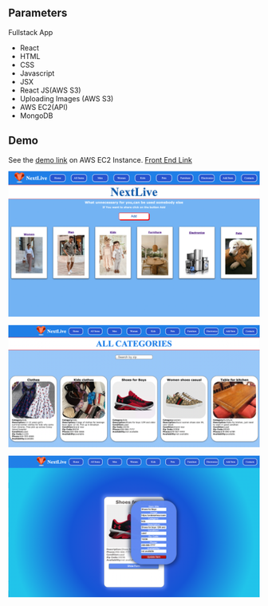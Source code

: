 ## Parameters
Fullstack App
+ React
+ HTML
+ CSS
+ Javascript
+ JSX
+ React JS(AWS S3)
+ Uploading Images (AWS S3)
+ AWS EC2(API)
+ MongoDB


## Demo
See the [demo link](http://nextlife-np.s3-website-us-east-1.amazonaws.com/) on AWS EC2 Instance. 
[Front End Link](https://github.com/NatalliaPahosava/nextlife-frontend)

![Demo screen shot](https://github.com/NatalliaPahosava/nextlife-frontend/blob/main/src/assets/img/demo1.png)

![Demo screen shot](https://github.com/NatalliaPahosava/nextlife-frontend/blob/main/src/assets/img/demo2.png)

![Demo screen shot](https://github.com/NatalliaPahosava/nextlife-frontend/blob/main/src/assets/img/demo3.png)